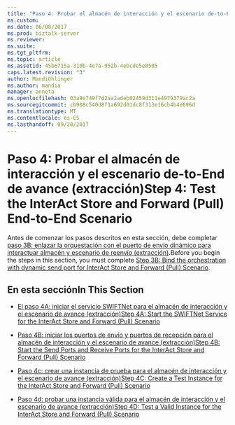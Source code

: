 ```yaml
---
title: "Paso 4: Probar el almacén de interacción y el escenario de-to-End de avance (extracción) | Documentos de Microsoft"
ms.custom: 
ms.date: 06/08/2017
ms.prod: biztalk-server
ms.reviewer: 
ms.suite: 
ms.tgt_pltfrm: 
ms.topic: article
ms.assetid: 45b6715a-310b-4e7a-952b-4ebcde5e0505
caps.latest.revision: "3"
author: MandiOhlinger
ms.author: mandia
manager: anneta
ms.openlocfilehash: 03a9e749f7d2aa2adeb02459d311e4979379ac2a
ms.sourcegitcommit: cb908c540d8f1a692d01dc8f313e16cb4b4e696d
ms.translationtype: MT
ms.contentlocale: es-ES
ms.lasthandoff: 09/20/2017
---
```

# <a name="step-4-test-the-interact-store-and-forward-pull-end-to-end-scenario"></a><span data-ttu-id="884c5-102">Paso 4: Probar el almacén de interacción y el escenario de-to-End de avance (extracción)</span><span class="sxs-lookup"><span data-stu-id="884c5-102">Step 4: Test the InterAct Store and Forward (Pull) End-to-End Scenario</span></span>
<span data-ttu-id="884c5-103">Antes de comenzar los pasos descritos en esta sección, debe completar [paso 3B: enlazar la orquestación con el puerto de envío dinámico para interactuar almacén y escenario de reenvío (extracción)](../../adapters-and-accelerators/fileact-interact/step-3b-bind-orchestration-with-dynamic-send-port-for-interact-scenario.md).</span><span class="sxs-lookup"><span data-stu-id="884c5-103">Before you begin the steps in this section, you must complete [Step 3B: Bind the orchestration with dynamic send port for InterAct Store and Forward (Pull) Scenario](../../adapters-and-accelerators/fileact-interact/step-3b-bind-orchestration-with-dynamic-send-port-for-interact-scenario.md).</span></span>  
  
## <a name="in-this-section"></a><span data-ttu-id="884c5-104">En esta sección</span><span class="sxs-lookup"><span data-stu-id="884c5-104">In This Section</span></span>  
  
-   [<span data-ttu-id="884c5-105">El paso 4A: iniciar el servicio SWIFTNet para el almacén de interacción y el escenario de avance (extracción)</span><span class="sxs-lookup"><span data-stu-id="884c5-105">Step 4A: Start the SWIFTNet Service for the InterAct Store and Forward (Pull) Scenario</span></span>](../../adapters-and-accelerators/fileact-interact/step-4a-start-swiftnet-service-for-the-interact-store-and-forward-scenario.md)  
  
-   [<span data-ttu-id="884c5-106">Paso 4B: iniciar los puertos de envío y puertos de recepción para el almacén de interacción y el escenario de avance (extracción)</span><span class="sxs-lookup"><span data-stu-id="884c5-106">Step 4B: Start the Send Ports and Receive Ports for the InterAct Store and Forward (Pull) Scenario</span></span>](../../adapters-and-accelerators/fileact-interact/step-4b-start-send-and-receive-ports-for-interact-store-and-forward-scenario.md)  
  
-   [<span data-ttu-id="884c5-107">Paso 4c: crear una instancia de prueba para el almacén de interacción y el escenario de avance (extracción)</span><span class="sxs-lookup"><span data-stu-id="884c5-107">Step 4C: Create a Test Instance for the InterAct Store and Forward (Pull) Scenario</span></span>](../../adapters-and-accelerators/fileact-interact/step-4c-create-a-test-instance-for-interact-store-and-forward-pull-scenario.md)  
  
-   [<span data-ttu-id="884c5-108">Paso 4d: probar una instancia válida para el almacén de interacción y el escenario de avance (extracción)</span><span class="sxs-lookup"><span data-stu-id="884c5-108">Step 4D: Test a Valid Instance for the InterAct Store and Forward (Pull) Scenario</span></span>](../../adapters-and-accelerators/fileact-interact/step-4d-test-a-valid-instance-for-interact-store-and-forward-pull-scenario.md)